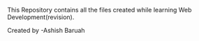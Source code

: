 This Repository contains all the files created while learning Web Development(revision).




Created by -Ashish Baruah
